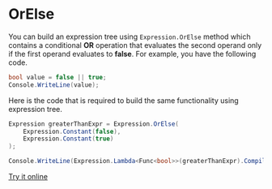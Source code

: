 # OrElse

You can build an expression tree using `Expression.OrElse` method which contains a conditional **OR** operation that evaluates the second operand only if the first operand evaluates to **false**. For example, you have the following code.

```csharp
bool value = false || true;
Console.WriteLine(value);
```

Here is the code that is required to build the same functionality using expression tree. 

```csharp
Expression greaterThanExpr = Expression.OrElse(
    Expression.Constant(false),
    Expression.Constant(true)
);

Console.WriteLine(Expression.Lambda<Func<bool>>(greaterThanExpr).Compile()());
```

[Try it online](https://dotnetfiddle.net/8Xr38p)